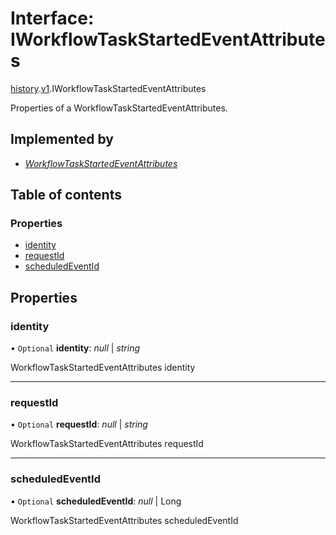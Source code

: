 # Interface: IWorkflowTaskStartedEventAttributes

[history](../modules/proto.temporal.api.history.md).[v1](../modules/proto.temporal.api.history.v1.md).IWorkflowTaskStartedEventAttributes

Properties of a WorkflowTaskStartedEventAttributes.

## Implemented by

* [*WorkflowTaskStartedEventAttributes*](../classes/proto.temporal.api.history.v1.workflowtaskstartedeventattributes.md)

## Table of contents

### Properties

- [identity](proto.temporal.api.history.v1.iworkflowtaskstartedeventattributes.md#identity)
- [requestId](proto.temporal.api.history.v1.iworkflowtaskstartedeventattributes.md#requestid)
- [scheduledEventId](proto.temporal.api.history.v1.iworkflowtaskstartedeventattributes.md#scheduledeventid)

## Properties

### identity

• `Optional` **identity**: *null* \| *string*

WorkflowTaskStartedEventAttributes identity

___

### requestId

• `Optional` **requestId**: *null* \| *string*

WorkflowTaskStartedEventAttributes requestId

___

### scheduledEventId

• `Optional` **scheduledEventId**: *null* \| Long

WorkflowTaskStartedEventAttributes scheduledEventId
